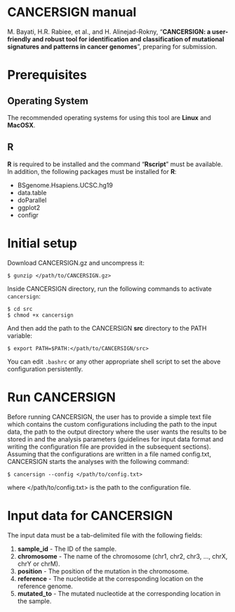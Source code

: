 # CANCERSIGN manual
M. Bayati, H.R. Rabiee, et al., and H. Alinejad-Rokny, “**CANCERSIGN: a user-friendly and robust tool for identification and classification of mutational signatures and patterns in cancer genomes**”, preparing for submission.


Prerequisites
============

Operating System
-------------------------
The recommended operating systems for using this tool are **Linux** and **MacOSX**.

R
-------------------------
**R** is required to be installed and the command “**Rscript**” must be available. In addition, the following packages must be installed for **R**:
* BSgenome.Hsapiens.UCSC.hg19
* data.table
* doParallel
* ggplot2
* configr

Initial setup
============
Download CANCERSIGN.gz and uncompress it:
```
$ gunzip </path/to/CANCERSIGN.gz>
```
Inside CANCERSIGN directory, run the following commands to activate ```cancersign```:
```
$ cd src
$ chmod +x cancersign
```
And then add the path to the CANCERSIGN **src** directory to the PATH variable: 
```
$ export PATH=$PATH:</path/to/CANCERSIGN/src>
```
You can edit ```.bashrc``` or any other appropriate shell script to set the above configuration persistently.

Run CANCERSIGN
============

Before running CANCERSIGN, the user has to provide a simple text file which contains the custom configurations including the path to the input data, the path to the output directory where the user wants the results to be stored in and the analysis parameters (guidelines for input data format and writing the configuration file are provided in the subsequent sections). Assuming that the configurations are written in a file named config.txt, CANCERSIGN starts the analyses with the following command:
```
$ cancersign --config </path/to/config.txt>
```
where </path/to/config.txt> is the path to the configuration file.



Input data for CANCERSIGN
============
The input data must be a tab-delimited file with the following fields:

1.  **sample_id** - The ID of the sample.
2.  **chromosome** - The name of the chromosome (chr1, chr2, chr3, …, chrX, chrY or chrM).
3.  **position** - The position of the mutation in the chromosome.
4.  **reference** - The nucleotide at the corresponding location on the reference genome.
5.  **mutated_to** - The mutated nucleotide at the corresponding location in the sample.
